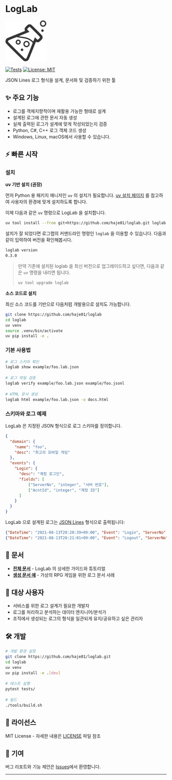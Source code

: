# LogLab

<img src="docs/_static/loglab.png" width="128" height="128" />

[![Tests](https://github.com/haje01/loglab/actions/workflows/test.yml/badge.svg)](https://github.com/haje01/loglab/actions/workflows/test.yml)
[![License: MIT](https://img.shields.io/badge/License-MIT-yellow.svg)](https://opensource.org/licenses/MIT)

JSON Lines 로그 형식을 설계, 문서화 및 검증하기 위한 툴

## ✨ 주요 기능

- 로그를 객체지향적이며 재활용 가능한 형태로 설계
- 설계된 로그에 관한 문서 자동 생성
- 실제 출력된 로그가 설계에 맞게 작성되었는지 검증
- Python, C#, C++ 로그 객체 코드 생성
- Windows, Linux, macOS에서 사용할 수 있습니다.

## ⚡ 빠른 시작

### 설치

**uv 기반 설치 (권장)**

먼저 Python 용 패키지 매니저인 `uv` 의 설치가 필요합니다. [uv 설치 페이지](https://docs.astral.sh/uv/getting-started/installation>) 를 참고하여 사용자의 환경에 맞게 설치하도록 합니다.

이제 다음과 같은 `uv` 명령으로 LogLab 을 설치합니다.

```sh
uv tool install --from git+https://github.com/haje01/loglab.git loglab
```

설치가 잘 되었다면 로그랩의 커맨드라인 명령인 `loglab` 을 이용할 수 있습니다. 다음과 같이 입력하여 버전을 확인해봅시다.

```sh
loglab version
0.3.0
```

> 만약 기존에 설치된 loglab 을 최신 버전으로 업그레이드하고 싶다면, 다음과 같은 `uv` 명령을 내리면 됩니다.
> ```sh
> uv tool upgrade loglab
> ```

**소스 코드로 설치**

최신 소스 코드를 기반으로 다음처럼 개발용으로 설치도 가능합니다.

```bash
git clone https://github.com/haje01/loglab
cd loglab
uv venv
source .venv/bin/activate
uv pip install -e .
```

### 기본 사용법

```bash
# 로그 스키마 확인
loglab show example/foo.lab.json

# 로그 파일 검증
loglab verify example/foo.lab.json example/foo.jsonl

# HTML 문서 생성
loglab html example/foo.lab.json -o docs.html
```

### 스키마와 로그 예제

LogLab 은 지정된 JSON 형식으로 로그 스키마를 정의합니다.

```json
{
  "domain": {
    "name": "foo",
    "desc": "최고의 모바일 게임"
  },
  "events": {
    "Login": {
      "desc": "계정 로그인",
      "fields": [
          ["ServerNo", "integer", "서버 번호"],
          ["AcntId", "integer", "계정 ID"]
      ]
    }
  }
}
```

LogLab 으로 설계된 로그는 [JSON Lines](https://jsonlines.org/) 형식으로 출력됩니다:

```json
{"DateTime": "2021-08-13T20:20:39+09:00", "Event": "Login", "ServerNo": 1, "AcntId": 1000}
{"DateTime": "2021-08-13T20:21:01+09:00", "Event": "Logout", "ServerNo": 1, "AcntId": 1000}
```

## 📖 문서

- **[전체 문서](https://loglab.readthedocs.io/)** - LogLab 의 상세한 가이드와 튜토리얼
- **[생성 문서 예](https://htmlpreview.github.io/?https://raw.githubusercontent.com/haje01/loglab/master/example/rpg.html)** - 가상의 RPG 게임을 위한 로그 문서 사례

## 🎯 대상 사용자

- 서비스를 위한 로그 설계가 필요한 개발자
- 로그를 처리하고 분석하는 데이터 엔지니어/분석가
- 조직에서 생성되는 로그의 형식을 일관되게 유지/공유하고 싶은 관리자

## 🛠 개발

```bash
# 개발 환경 설정
git clone https://github.com/haje01/loglab.git
cd loglab
uv venv
uv pip install -e .[dev]

# 테스트 실행
pytest tests/

# 빌드
./tools/build.sh
```

## 📄 라이선스

MIT License - 자세한 내용은 [LICENSE](LICENSE) 파일 참조

## 🤝 기여

버그 리포트와 기능 제안은 [Issues](https://github.com/haje01/loglab/issues)에서 환영합니다.

---
